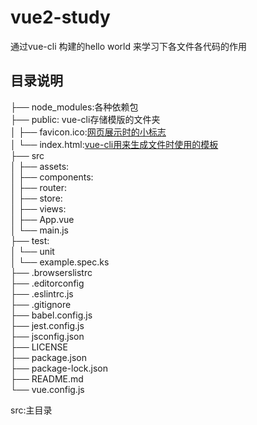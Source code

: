 # vue2-study
通过vue-cli 构建的hello world 来学习下各文件各代码的作用

## 目录说明
├── node_modules:各种依赖包  
├── public: vue-cli存储模版的文件夹  
│   ├── favicon.ico:[网页展示时的小标志](https://baike.baidu.com/item/favicon.ico/8944811?fr=aladdin)  
│   └── index.html:[vue-cli用来生成文件时使用的模板](https://cli.vuejs.org/zh/guide/html-and-static-assets.html#index-%E6%96%87%E4%BB%B6)  
├── src  
│   ├── assets:  
│   ├── components:  
│   ├── router:  
│   ├── store:  
│   ├── views:  
│   ├── App.vue  
│   └── main.js  
├── test:  
│   └── unit  
│       └── example.spec.ks  
├── .browserslistrc  
├── .editorconfig  
├── .eslintrc.js  
├── .gitignore  
├── babel.config.js  
├── jest.config.js  
├── jsconfig.json  
├── LICENSE  
├── package.json  
├── package-lock.json  
├── README.md  
└── vue.config.js  


src:主目录